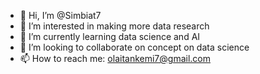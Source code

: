 - 👋 Hi, I’m @Simbiat7
- 👀 I’m interested in making more data research
- 🌱 I’m currently learning data science and AI
- 💞️ I’m looking to collaborate on concept on data science
- 📫 How to reach me: olaitankemi7@gmail.com

<!---
Simbiat7/Simbiat7 is a ✨ special ✨ repository because its `README.md` (this file) appears on your GitHub profile.
You can click the Preview link to take a look at your changes.
--->
